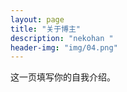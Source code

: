 ```yaml
---
layout: page
title: "关于博主"
description: "nekohan " 
header-img: "img/04.png"
---
```


这一页填写你的自我介绍。





